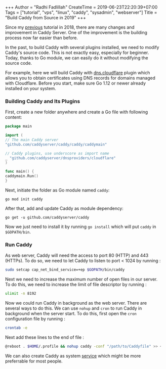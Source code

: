 +++
Author = "Radhi Fadlillah"
CreateTime = 2019-06-23T22:20:39+07:00
Tags = ["tutorial", "vps", "linux", "caddy", "sysadmin", "webserver"]
Title = "Build Caddy from Source in 2019"
+++

Since my [previous](/post/2018-08-19-build-caddy-from-source) tutorial in 2018, there are many changes and improvement in Caddy Server. One of the improvement is the building process now far easier than before.

In the past, to build Caddy with several plugins installed, we need to modify Caddy's source code. This is not exactly easy, especially for beginner. Today, thanks to Go module, we can easily do it without modifying the source code.

For example, here we will build Caddy with [dns.cloudflare](https://github.com/caddyserver/dnsproviders/tree/master/cloudflare) plugin which allows you to obtain certificates using DNS records for domains managed with Cloudflare. Before you start, make sure Go 1.12 or newer already installed on your system.

### Building Caddy and Its Plugins

First, create a new folder anywhere and create a Go file with following content:

```go
package main

import (
// The main Caddy server
"github.com/caddyserver/caddy/caddy/caddymain"

// Caddy plugins, use underscore as import name
_ "github.com/caddyserver/dnsproviders/cloudflare"
)

func main() {
caddymain.Run()
}
```

Next, initiate the folder as Go module named `caddy`:

```
go mod init caddy
```

After that, add and update Caddy as module dependency:

```
go get -u github.com/caddyserver/caddy
```

Now we just need to install it by running `go install` which will put `caddy` in `$GOPATH/bin`.

### Run Caddy

As web server, Caddy will need the access to port 80 (HTTP) and 443 (HTTPs). To do so, we need to let Caddy to listen to port < 1024 by running :

```bash
sudo setcap cap_net_bind_service=+ep $GOPATH/bin/caddy
```

Next we need to increase the maximum number of open files in our server. To do this, we need to increase the limit of file descriptor by running :

```bash
ulimit -n 8192
```

Now we could run Caddy in background as the web server. There are several ways to do this. We can use `nohup` and `cron` to run Caddy in background when the server start. To do this, first open the `cron` configuration file by running :

```bash
crontab -e
```

Next add these lines to the end of file :

```bash
@reboot . $HOME/.profile && nohup caddy -conf "/path/to/Caddyfile" >> ~/Caddy.log 2>&1 &
```

We can also create Caddy as system [service](/post/2018-09-28-create-a-service-systemd/) which might be more preferrable for most people.
